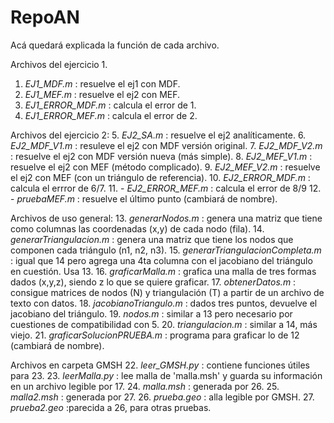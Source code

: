 # RepoAN
Acá quedará explicada la función de cada archivo.

Archivos del ejercicio 1.
1. _EJ1_MDF.m_ : resuelve el ej1 con MDF.
2. _EJ1_MEF.m_ : resuelve el ej2 con MEF.
3. _EJ1_ERROR_MDF.m_ : calcula el error de 1.
4. _EJ1_ERROR_MEF.m_ : calcula el error de 2.
  
Archivos del ejercicio 2:
5. _EJ2_SA.m_ : resuelve el ej2 analíticamente.
6. _EJ2_MDF_V1.m_ : resuleve el ej2 con MDF versión original.
7. _EJ2_MDF_V2.m_ : resuelve el ej2 con MDF versión nueva (más simple).
8. _EJ2_MEF_V1.m_ : resuelve el ej2 con MEF (método complicado).
9.  _EJ2_MEF_V2.m_ : resuelve el ej2 con MEF (con un triángulo de referencia).
10. _EJ2_ERROR_MDF.m_ : calcula el errror de 6/7.
11. - _EJ2_ERROR_MEF.m_ : calcula el error de 8/9
12. - _pruebaMEF.m_ : resuelve el último punto (cambiará de nombre).

Archivos de uso general:
13. _generarNodos.m_ : genera una matriz que tiene como columnas las coordenadas (x,y) de cada nodo (fila).
14. _generarTriangulacion.m_ : genera una matriz que tiene los nodos que componen cada triángulo (n1, n2, n3).
15. _generarTriangulacionCompleta.m_ : igual que 14 pero agrega una 4ta columna con el jacobiano del triángulo en cuestión. Usa 13.
16. _graficarMalla.m_ : grafica una malla de tres formas dados (x,y,z), siendo z lo que se quiere graficar.
17. _obtenerDatos.m_ : consigue matrices de nodos (N) y triangulación (T) a partir de un archivo de texto con datos. 
18. _jacobianoTriangulo.m_ : dados tres puntos, devuelve el jacobiano del triángulo. 
19. _nodos.m_ : similar a 13 pero necesario por cuestiones de compatibilidad con 5.
20. _triangulacion.m_ : similar a 14, más viejo.
21. _graficarSolucionPRUEBA.m_ : programa para graficar lo de 12 (cambiará de nombre).

Archivos en carpeta GMSH
22. _leer_GMSH.py_ : contiene funciones útiles para 23.
23. _leerMalla.py_ : lee malla de 'malla.msh' y guarda su información en un archivo legible por 17.
24. _malla.msh_ : generada por 26.
25. _malla2.msh_ : generada por 27.
26. _prueba.geo_ : alla legible por GMSH.
27. _prueba2.geo_ :parecida a 26, para otras pruebas. 